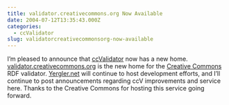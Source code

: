 ```yaml
---
title: validator.creativecommons.org Now Available
date: 2004-07-12T13:35:43.000Z
categories:
  - ccValidator
slug: validatorcreativecommonsorg-now-available
---
```

I’m pleased to announce that [ccValidator][1]  now has a new home. [validator.creativecommons.org][2]  is the new home for the [Creative Commons][3]  RDF validator. [Yergler.net][1]  will continue to host development efforts, and I’ll continue to post announcements regarding ccV improvements and service here. Thanks to the Creative Commons for hosting this service going forward.



 [1]: http://yergler.net/projects/ccvalidator
 [2]: http://validator.creativecommons.org
 [3]: http://creativecommons.org
